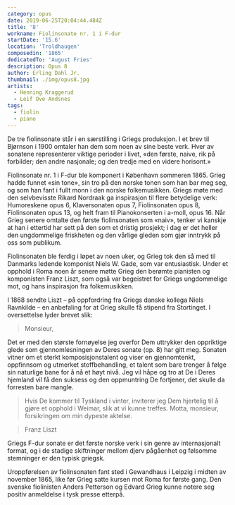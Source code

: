 ```yaml
---
category: opus
date: 2019-06-25T20:04:44.484Z
title: '8'
workname: Fiolinsonate nr. 1 i F-dur
startDate: '15.6'
location: 'Troldhaugen'
composedin: '1865'
dedicatedTo: 'August Fries'
description: Opus 8
author: Erling Dahl Jr.
thumbnail: ./img/opus8.jpg
artists:
  - Henning Kraggerud
  - Leif Ove Andsnes
tags:
  - fiolin
  - piano
---
```

De tre fiolinsonate står i en særstilling i Griegs produksjon. I et brev til Bjørnson i 1900 omtaler han dem som noen av sine beste verk. Hver av sonatene representerer viktige perioder i livet, «den første, naive, rik på forbilder; den andre nasjonale; og den tredje med en videre horisont.»

Fiolinsonate nr. 1 i F-dur ble komponert i København sommeren 1865. Grieg hadde funnet «sin tone», sin tro på den norske tonen som han bar meg seg, og som han fant i fullt monn i den norske folkemusikken. Griegs møte med den selvbevisste Rikard Nordraak ga inspirasjon til flere betydelige verk: Humoreskene opus 6, Klaversonaten opus 7, Fiolinsonaten opus 8, Fiolinsonaten opus 13, og helt fram til Pianokonserten i a-moll, opus 16. Når Grieg senere omtalte den første fiolinsonaten som «naiv», tenker vi kanskje at han i ettertid har sett på den som et dristig prosjekt; i dag er det heller den ungdommelige friskheten og den vårlige gleden som gjør inntrykk på oss som publikum.

Fiolinsonaten ble ferdig i løpet av noen uker, og Grieg tok den så med til Danmarks ledende komponist Niels W. Gade, som var entusiastisk. Under et opphold i Roma noen år senere møtte Grieg den berømte pianisten og komponisten Franz Liszt, som også var begeistret for Griegs ungdommelige mot, og hans inspirasjon fra folkemusikken.  

I 1868 sendte Liszt – på oppfordring fra Griegs danske kollega Niels Ravnkilde – en anbefaling for at Grieg skulle få stipend fra Stortinget. I oversettelse lyder brevet slik:

> Monsieur,
>
Det er med den største fornøyelse jeg overfor Dem uttrykker den oppriktige glede som gjennomlesningen av Deres sonate (op. 8) har gitt meg. Sonaten vitner om et sterkt komposisjonstalent og viser en gjennomtenkt, oppfinnsom og utmerket stoffbehandling, et talent som bare trenger å følge sin naturlige bane for å nå et høyt nivå. Jeg vil håpe og tro at De i Deres hjemland vil få den suksess og den oppmuntring De fortjener, det skulle da forresten bare mangle.  

> Hvis De kommer til Tyskland i vinter, inviterer jeg Dem hjertelig til å gjøre et opphold i Weimar, slik at vi kunne treffes.
Motta, monsieur, forsikringen om min dypeste aktelse.

> Franz Liszt

Griegs F-dur sonate er det første norske verk i sin genre av internasjonalt format, og i de stadige skiftninger mellom djerv pågåenhet og følsomme stemninger er den typisk griegsk.

Uroppførelsen av fiolinsonaten fant sted i Gewandhaus i Leipzig i midten av november 1865, like før Grieg satte kursen mot Roma for første gang. Den svenske fiolinisten Anders Petterson og Edvard Grieg kunne notere seg positiv anmeldelse i tysk presse etterpå.
